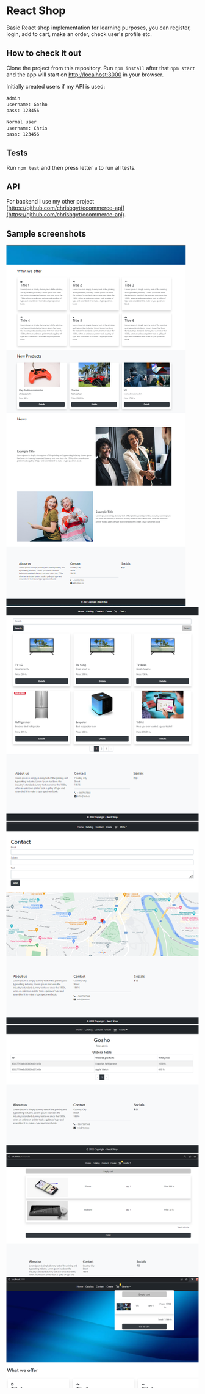 # React Shop

Basic React shop implementation for learning purposes, you can register, login, add to cart, make an order, check user's profile etc.

## How to check it out

Clone the project from this repository. Run `npm install` after that `npm start` and the app will start on [http://localhost:3000](http://localhost:3000) in your browser. 

Initially created users if my API is used:
```
Admin
username: Gosho
pass: 123456
```
```
Normal user
username: Chris
pass: 123456
```

## Tests

Run `npm test` and then press letter `a` to run all tests.

## API

For backend i use my other project [https://github.com/chrisbgvt/ecommerce-api](https://github.com/chrisbgvt/ecommerce-api).

## Sample screenshots

![Home page](./public/imgs/home-page.png)
![Catalog page](./public/imgs/catalog-page.png)
![Contact page](./public/imgs/contact.png)
![Profile page](./public/imgs/profile-page.png)
![Cart page](./public/imgs/cart-page.png)
![Minicart](./public/imgs/minicart.png)